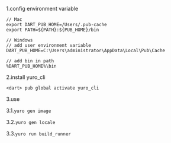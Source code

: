 1.config environment variable
```
// Mac
export DART_PUB_HOME=/Users/.pub-cache
export PATH=${PATH}:${PUB_HOME}/bin

// Windows
// add user environment variable 
DART_PUB_HOME=C:\Users\administrator\AppData\Local\Pub\Cache

// add bin in path
%DART_PUB_HOME%\bin

```
2.install yuro_cli
```
<dart> pub global activate yuro_cli
```
  
3.use

3.1.`yuro gen image`
  
3.2.`yuro gen locale`

3.3.`yuro run build_runner`


